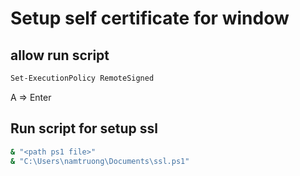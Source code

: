 # Setup self certificate for window
## allow run script
```bash
Set-ExecutionPolicy RemoteSigned
```

A => Enter
## Run script for setup ssl
```bash
& "<path ps1 file>"
& "C:\Users\namtruong\Documents\ssl.ps1"
```
